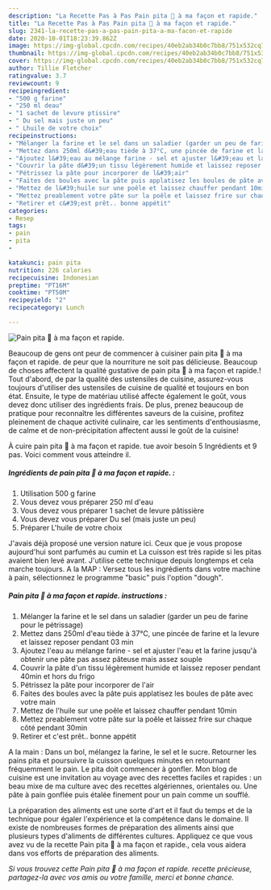 ```yaml
---
description: "La Recette Pas à Pas Pain pita 🍞 à ma façon et rapide."
title: "La Recette Pas à Pas Pain pita 🍞 à ma façon et rapide."
slug: 2341-la-recette-pas-a-pas-pain-pita-a-ma-facon-et-rapide
date: 2020-10-01T18:23:39.862Z
image: https://img-global.cpcdn.com/recipes/40eb2ab34b0c7bb8/751x532cq70/pain-pita-🍞-a-ma-facon-et-rapide-photo-principale-de-la-recette.jpg
thumbnail: https://img-global.cpcdn.com/recipes/40eb2ab34b0c7bb8/751x532cq70/pain-pita-🍞-a-ma-facon-et-rapide-photo-principale-de-la-recette.jpg
cover: https://img-global.cpcdn.com/recipes/40eb2ab34b0c7bb8/751x532cq70/pain-pita-🍞-a-ma-facon-et-rapide-photo-principale-de-la-recette.jpg
author: Tillie Fletcher
ratingvalue: 3.7
reviewcount: 9
recipeingredient:
- "500 g farine"
- "250 ml deau"
- "1 sachet de levure ptissire"
- " Du sel mais juste un peu"
- " Lhuile de votre choix"
recipeinstructions:
- "Mélanger la farine et le sel dans un saladier (garder un peu de farine pour le pétrissage)"
- "Mettez dans 250ml d&#39;eau tiède à 37°C, une pincée de farine et la levure et laissez reposer pendant 03 min"
- "Ajoutez l&#39;eau au mélange farine - sel et ajuster l&#39;eau et la farine jusqu&#39;à obtenir une pâte pas assez pâteuse mais assez souple"
- "Couvrir la pâte d&#39;un tissu légèrement humide et laissez reposer pendant 40min et hors du frigo"
- "Pétrissez la pâte pour incorporer de l&#39;air"
- "Faites des boules avec la pâte puis applatisez les boules de pâte avec votre main"
- "Mettez de l&#39;huile sur une poêle et laissez chauffer pendant 10min"
- "Mettez preablement votre pâte sur la poêle et laissez frire sur chaque côté pendant 30min"
- "Retirer et c&#39;est prêt.. bonne appétit"
categories:
- Resep
tags:
- pain
- pita
- 

katakunci: pain pita  
nutrition: 226 calories
recipecuisine: Indonesian
preptime: "PT16M"
cooktime: "PT50M"
recipeyield: "2"
recipecategory: Lunch

---
```



![Pain pita 🍞 à ma façon et rapide.](https://img-global.cpcdn.com/recipes/40eb2ab34b0c7bb8/751x532cq70/pain-pita-🍞-a-ma-facon-et-rapide-photo-principale-de-la-recette.jpg)

Beaucoup de gens ont peur de commencer à cuisiner pain pita 🍞 à ma façon et rapide. de peur que la nourriture ne soit pas délicieuse. Beaucoup de choses affectent la qualité gustative de pain pita 🍞 à ma façon et rapide.! Tout d'abord, de par la qualité des ustensiles de cuisine, assurez-vous toujours d'utiliser des ustensiles de cuisine de qualité et toujours en bon état. Ensuite, le type de matériau utilisé affecte également le goût, vous devez donc utiliser des ingrédients frais. De plus, prenez beaucoup de pratique pour reconnaître les différentes saveurs de la cuisine, profitez pleinement de chaque activité culinaire, car les sentiments d'enthousiasme, de calme et de non-précipitation affectent aussi le goût de la cuisine!

<!--inarticleads1-->

À cuire pain pita 🍞 à ma façon et rapide. tue avoir besoin 5 Ingrédients et 9 pas. Voici comment vous atteindre il.

##### Ingrédients de pain pita 🍞 à ma façon et rapide. :

1. Utilisation 500 g farine
1. Vous devez vous préparer 250 ml d&#39;eau
1. Vous devez vous préparer 1 sachet de levure pâtissière
1. Vous devez vous préparer  Du sel (mais juste un peu)
1. Préparer  L&#39;huile de votre choix


J&#39;avais déjà proposé une version nature ici. Ceux que je vous propose aujourd&#39;hui sont parfumés au cumin et La cuisson est très rapide si les pitas avaient bien levé avant. J&#39;utilise cette technique depuis longtemps et cela marche toujours. A la MAP : Versez tous les ingrédients dans votre machine à pain, sélectionnez le programme &#34;basic&#34; puis l&#39;option &#34;dough&#34;. 

<!--inarticleads2-->

##### Pain pita 🍞 à ma façon et rapide. instructions :

1. Mélanger la farine et le sel dans un saladier (garder un peu de farine pour le pétrissage)
1. Mettez dans 250ml d&#39;eau tiède à 37°C, une pincée de farine et la levure et laissez reposer pendant 03 min
1. Ajoutez l&#39;eau au mélange farine - sel et ajuster l&#39;eau et la farine jusqu&#39;à obtenir une pâte pas assez pâteuse mais assez souple
1. Couvrir la pâte d&#39;un tissu légèrement humide et laissez reposer pendant 40min et hors du frigo
1. Pétrissez la pâte pour incorporer de l&#39;air
1. Faites des boules avec la pâte puis applatisez les boules de pâte avec votre main
1. Mettez de l&#39;huile sur une poêle et laissez chauffer pendant 10min
1. Mettez preablement votre pâte sur la poêle et laissez frire sur chaque côté pendant 30min
1. Retirer et c&#39;est prêt.. bonne appétit


A la main : Dans un bol, mélangez la farine, le sel et le sucre. Retourner les pains pita et poursuivre la cuisson quelques minutes en retournant fréquemment le pain. Le pita doit commencer à gonfler. Mon blog de cuisine est une invitation au voyage avec des recettes faciles et rapides : un beau mixe de ma culture avec des recettes algériennes, orientales ou. Une pâte à pain gonflée puis étalée finement pour un pain comme un soufflé. 

<!--inarticleads1-->

<p>
La préparation des aliments est une sorte d'art et il faut du temps et de la technique pour égaler l'expérience et la compétence dans le domaine. Il existe de nombreuses formes de préparation des aliments ainsi que plusieurs types d'aliments de différentes cultures. Appliquez ce que vous avez vu de la recette Pain pita 🍞 à ma façon et rapide., cela vous aidera dans vos efforts de préparation des aliments.
</p>

<p>
<i>Si vous trouvez cette Pain pita 🍞 à ma façon et rapide. recette précieuse, partagez-la avec vos amis ou votre famille, merci et bonne chance.</i>
</p>
